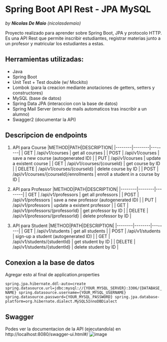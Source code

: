 # Spring Boot API Rest - JPA MySQL

*by **Nicolas De Maio** (nicolasdemaio)*

Proyecto realizado para aprender sobre Spring Boot, JPA y protocolo HTTP.
Es una API Rest que permite inscribir estudiantes, registrar materias junto a un profesor y matricular los estudiantes a estas.

## Herramientas utilizadas:
- Java
- Spring Boot
- Unit Test + Test double (w/ Mockito)
- Lombok (para la creacion mediante anotaciones de getters, setters y constructores)
- MySQL (base de datos)
- Spring Data JPA (interaccion con la base de datos)
- Spring Mail Server (envio de mails automaticos tras inscribir a un alumno)
- Swagger2 (documentar la API)

## Descripcion de endpoints
1. API para Course
|METHOD|PATH|DESCRIPTION|
|--------|--------|--------|
|    GET    |    /api/v1/courses    |    get all courses    |
|    POST    |    /api/v1/courses    |    save a new course (autogenerated ID)    |
|    PUT    |    /api/v1/courses    |    update a existent course    |
|    GET    |    /api/v1/courses/{courseId}    |    get course by ID    |
|    DELETE    |    /api/v1/courses/{courseId}    |    delete course by ID    |
|    POST    |    /api/v1/courses/{courseId}/enrollments    |    enroll a student in a course by ID    |

2. API para Professor
|METHOD|PATH|DESCRIPTION|
|--------|--------|--------|
|    GET    |    /api/v1/professors    |    get all professors    |
|    POST    |    /api/v1/professors    |    save a new professor (autogenerated ID)    |
|    PUT    |    /api/v1/professors    |    update a existent professor    |
|    GET    |    /api/v1/professors/{professorId}    |    get professor by ID    |
|    DELETE    |    /api/v1/professors/{professorId}    |    delete professor by ID    |

3. API para Student
|METHOD|PATH|DESCRIPTION|
|--------|--------|--------|
|    GET    |    /api/v1/students    |    get all students    |
|    POST    |    /api/v1/students    |    sign-up a student (autogenerated ID)    |
|    GET    |    /api/v1/students/{studentId}    |    get student by ID    |
|    DELETE    |    /api/v1/students/{studentId}    |    delete student by ID    |

## Conexion a la base de datos
Agregar esto al final de application.properties

`spring.jpa.hibernate.ddl-auto=create
spring.datasource.url=jdbc:mysql://{YOUR_MYSQL_SERVER}:3306/{DATABASE_NAME}
spring.datasource.username={YOUR_MYSQL_USERNAME}
spring.datasource.password={YOUR_MYSQL_PASSWORD}
spring.jpa.database-platform=org.hibernate.dialect.MySQL5InnoDBDialect`

## Swagger
Podes ver la documentacion de la API (ejecutandola) en http://localhost:8080/swagger-ui.html#/
![image](https://user-images.githubusercontent.com/71046657/113358408-1ffd6680-931c-11eb-904f-77bcb112c5f0.png)


